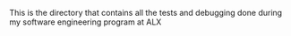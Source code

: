 This is the directory that contains all the tests and debugging done during my software engineering program at ALX
